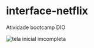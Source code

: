 # interface-netflix
Atividade bootcamp DIO 


![tela inicial imcompleta](https://github.com/patriciamilane/interface-netflix/blob/master/img/gif.gif)
